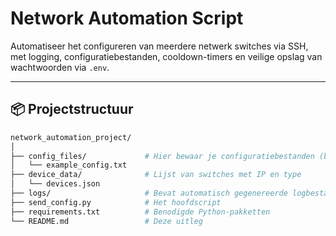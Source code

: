 # Network Automation Script

Automatiseer het configureren van meerdere netwerk switches via SSH, met logging, configuratiebestanden, cooldown-timers en veilige opslag van wachtwoorden via `.env`.

---

## 📦 Projectstructuur

```bash
network_automation_project/
│
├── config_files/             # Hier bewaar je configuratiebestanden (bv. voor interfaces)
│   └── example_config.txt
├── device_data/              # Lijst van switches met IP en type
│   └── devices.json
├── logs/                     # Bevat automatisch gegenereerde logbestanden
├── send_config.py            # Het hoofdscript
├── requirements.txt          # Benodigde Python-pakketten
└── README.md                 # Deze uitleg
